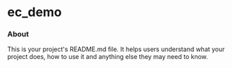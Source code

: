 ec_demo
=======

### About

This is your project's README.md file. It helps users understand what your
project does, how to use it and anything else they may need to know.